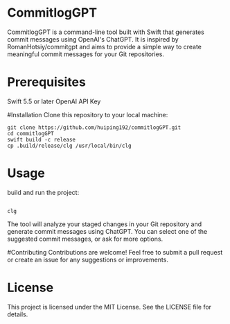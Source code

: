 # CommitlogGPT
CommitlogGPT is a command-line tool built with Swift that generates commit messages using OpenAI's ChatGPT. It is inspired by RomanHotsiy/commitgpt and aims to provide a simple way to create meaningful commit messages for your Git repositories.

# Prerequisites
Swift 5.5 or later
OpenAI API Key

#Installation
Clone this repository to your local machine:

```
git clone https://github.com/huiping192/commitlogGPT.git
cd commitlogGPT
swift build -c release
cp .build/release/clg /usr/local/bin/clg
```


# Usage

build and run the project:

```

clg
```

The tool will analyze your staged changes in your Git repository and generate commit messages using ChatGPT. You can select one of the suggested commit messages, or ask for more options.


#Contributing
Contributions are welcome! Feel free to submit a pull request or create an issue for any suggestions or improvements.

# License
This project is licensed under the MIT License. See the LICENSE file for details.